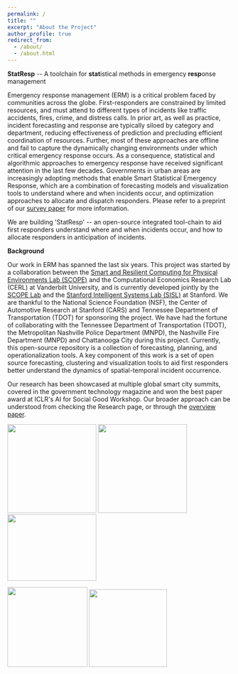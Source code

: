 ```yaml
---
permalink: /
title: ""
excerpt: "About the Project"
author_profile: true
redirect_from: 
  - /about/
  - /about.html
---
```


<b>StatResp</b> -- A toolchain for <b>stat</b>istical methods in emergency <b>resp</b>onse management

Emergency response management (ERM) is a critical problem faced by communities across the globe. First-responders are constrained by limited resources, and must attend to different types of incidents like traffic accidents, fires, crime, and distress calls. In prior art, as well as practice, incident forecasting and response are typically siloed by category and department, reducing effectiveness of prediction and precluding efficient coordination of resources. Further, most of these approaches are offline and fail to capture the dynamically changing environments under which critical emergency response occurs. As a consequence, statistical and algorithmic approaches to emergency response have received significant attention in the last few decades. Governments in urban areas are increasingly adopting methods that enable Smart Statistical Emergency Response, which are a combination of forecasting models and visualization tools to understand where and when incidents occur, and optimization approaches to allocate and dispatch responders. Please refer to a preprint of our [survey paper](https://arxiv.org/abs/2006.04200) for more information. 

We are building 'StatResp' -- an open-source integrated tool-chain to aid first responders understand where and when incidents occur, and how to allocate responders in anticipation of incidents.

<b>Background</b>

Our work in ERM has spanned the last six years. This project was started by a collaboration between the [Smart and Resilient Computing for Physical Environments Lab (SCOPE)](https://scope-lab.org) and the Computational Economics Research Lab (CERL) at Vanderbilt University, and is currently developed jointly by the [SCOPE Lab](https://scope-lab.org) and the [Stanford Intelligent Systems Lab (SISL)](http://sisl.stanford.edu) at Stanford. We are thankful to the National Science Foundation (NSF), the Center of Automotive Research at Stanford (CARS) and Tennessee Department of Transportation (TDOT) for sponsoring the project. We have had the fortune of collaborating with the Tennessee Department of Transportation (TDOT), the Metropolitan Nashville Police Department (MNPD), the Nashville Fire Department (MNPD) and Chattanooga City during this project. Currently, this open-source repository is a collection of forecasting, planning, and operationalization tools. A key component of this work is a set of open source forecasting, clustering and visualization tools to aid first responders better understand the dynamics of spatial-temporal incident occurrence. 

Our research has been showcased at multiple global smart city summits, covered in the government technology magazine and won the best paper award at ICLR's AI for Social Good Workshop. Our broader approach can be understood from checking the Research page, or through the [overview paper](http://statresp.github.io/files/urbancomputing.pdf). 


<!-- ![](http://statresp.github.io/images/vu.jpg){:height="200px" width="200px"}![](http://statresp.github.io/images/stanford.png){:height="300px" width="300px"}![](http://statresp.github.io/images/isisLogo.png){:height="200px" width="200px"}![](http://statresp.github.io/images/CARS.png){:height="200px" width="1500px"}![](http://statresp.github.io/images/NSF.png){:height="100px" width="100px"} -->

<p float="left">
  <img src="http://statresp.github.io/images/vu.jpg" height="200px" width="200px" />
  <img src="http://statresp.github.io/images/stanford.png" height="200px" width="200px" />
  <img src="http://statresp.github.io/images/isisLogo.png" height="150px" width="200px" />
</p>
<p float="left">
  <img src="http://statresp.github.io/images/CARS.png" height="180px" width="180px" /> 
    <img src="http://statresp.github.io/images/NSF.png" height="175px" width="175px" />
</p>
